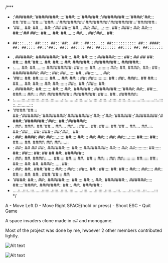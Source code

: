 /***
 *    :'######::'########:::::'###:::::'######::'########::::'####:'##::: ##:'##::::'##::::'###::::'########::'########:'########:::'######::
 *    '##... ##: ##.... ##:::'## ##:::'##... ##: ##.....:::::. ##:: ###:: ##: ##:::: ##:::'## ##::: ##.... ##: ##.....:: ##.... ##:'##... ##:
 *     ##:::..:: ##:::: ##::'##:. ##:: ##:::..:: ##::::::::::: ##:: ####: ##: ##:::: ##::'##:. ##:: ##:::: ##: ##::::::: ##:::: ##: ##:::..::
 *    . ######:: ########::'##:::. ##: ##::::::: ######::::::: ##:: ## ## ##: ##:::: ##:'##:::. ##: ##:::: ##: ######::: ########::. ######::
 *    :..... ##: ##.....::: #########: ##::::::: ##...:::::::: ##:: ##. ####:. ##:: ##:: #########: ##:::: ##: ##...:::: ##.. ##::::..... ##:
 *    '##::: ##: ##:::::::: ##.... ##: ##::: ##: ##::::::::::: ##:: ##:. ###::. ## ##::: ##.... ##: ##:::: ##: ##::::::: ##::. ##::'##::: ##:
 *    . ######:: ##:::::::: ##:::: ##:. ######:: ########::::'####: ##::. ##:::. ###:::: ##:::: ##: ########:: ########: ##:::. ##:. ######::
 *    :......:::..:::::::::..:::::..:::......:::........:::::....::..::::..:::::...:::::..:::::..::........:::........::..:::::..:::......:::
 *    '####:'##::: ##::'######::'########:'########::'##::::'##::'######::'########:'####::'#######::'##::: ##::'######::                    
 *    . ##:: ###:: ##:'##... ##:... ##..:: ##.... ##: ##:::: ##:'##... ##:... ##..::. ##::'##.... ##: ###:: ##:'##... ##:                    
 *    : ##:: ####: ##: ##:::..::::: ##:::: ##:::: ##: ##:::: ##: ##:::..::::: ##::::: ##:: ##:::: ##: ####: ##: ##:::..::                    
 *    : ##:: ## ## ##:. ######::::: ##:::: ########:: ##:::: ##: ##:::::::::: ##::::: ##:: ##:::: ##: ## ## ##:. ######::                    
 *    : ##:: ##. ####::..... ##:::: ##:::: ##.. ##::: ##:::: ##: ##:::::::::: ##::::: ##:: ##:::: ##: ##. ####::..... ##:                    
 *    : ##:: ##:. ###:'##::: ##:::: ##:::: ##::. ##:: ##:::: ##: ##::: ##:::: ##::::: ##:: ##:::: ##: ##:. ###:'##::: ##:                    
 *    '####: ##::. ##:. ######::::: ##:::: ##:::. ##:. #######::. ######::::: ##::::'####:. #######:: ##::. ##:. ######::                    
 *    ....::..::::..:::......::::::..:::::..:::::..:::.......::::......::::::..:::::....:::.......:::..::::..:::......:::                    
 */

 A - Move Left
 D - Move Right
 SPACE(hold or press) - Shoot
 ESC - Quit Game 

A space invaders clone made in c# and monogame.

Most of the project was done by me, hwoever 2 other members contributed lightly.

![Alt text](https://i.gyazo.com/3b77787426bfdc5d92ab11325174ad51.jpg "login page")

![Alt text](https://i.gyazo.com/6fcb428c028010ab99342991e3dd039a.jpg "login page")

